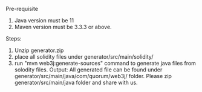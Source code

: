 
Pre-requisite 
1) Java version must be 11
2) Maven version must be 3.3.3 or above.

Steps:
1) Unzip generator.zip
2) place all solidity files under generator/src/main/solidity/
3) run "mvn web3j:generate-sources"  command to generate java files from solodity files.
Output:  All generated file can be found under generator/src/main/java/com/quorum/web3j/ folder.
Please zip generator/src/main/java folder and share with us. 